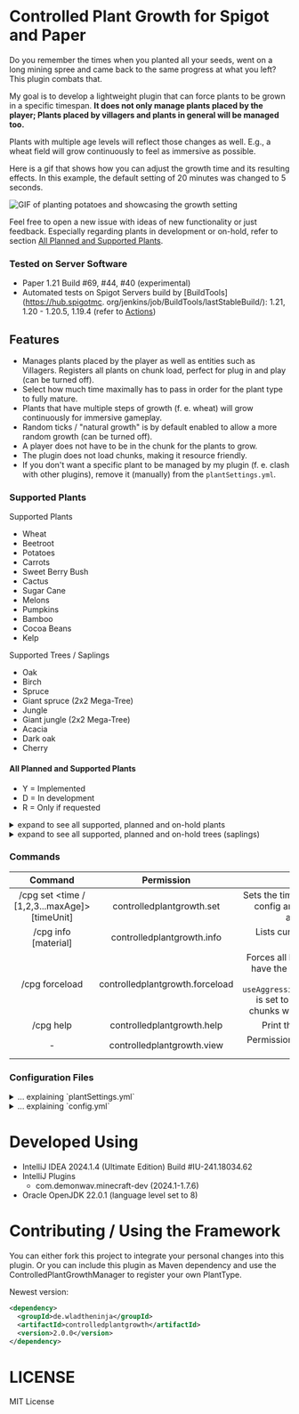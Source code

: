 # Controlled Plant Growth for Spigot and Paper

Do you remember the times when you planted all your seeds, went on a long mining spree and came back to the same
progress at what you left? This plugin combats that.

My goal is to develop a lightweight plugin that can force plants to be grown in a specific timespan.
**It does not only manage plants placed by the player;
Plants placed by villagers and plants in general will be managed too.**

Plants with multiple age levels will reflect those changes as well.
E.g., a wheat field will grow continuously to feel as immersive as possible.

Here is a gif that shows how you can adjust the growth time and its resulting effects.
In this example, the default setting of 20 minutes was changed to 5 seconds.

![GIF of planting potatoes and showcasing the growth setting](https://github.com/WladHD/ControlledPlantGrowth/blob/assets/assets/ezgif-7-4abf2ad084.gif?raw=true)

Feel free to open a new issue with ideas of new functionality or just feedback.
Especially regarding plants in development or on-hold, refer to section
[All Planned and Supported Plants](#All-Planned-and-Supported-Plants).

### Tested on Server Software

- Paper 1.21 Build #69, #44, #40 (experimental)
- Automated tests on Spigot Servers build by [BuildTools](https://hub.spigotmc.
  org/jenkins/job/BuildTools/lastStableBuild/): 1.21, 1.20 - 1.20.5, 1.19.4
  (refer to [Actions](https://github.com/WladHD/ControlledPlantGrowth/actions))

## Features

- Manages plants placed by the player as well as entities such as Villagers. Registers all plants on chunk load, perfect
  for plug in and play (can be turned off).
- Select how much time maximally has to pass in order for the plant type to fully mature.
- Plants that have multiple steps of growth (f. e. wheat) will grow continuously for immersive gameplay.
- Random ticks / "natural growth" is by default enabled to allow a more random growth (can be turned off).
- A player does not have to be in the chunk for the plants to grow.
- The plugin does not load chunks, making it resource friendly.
- If you don't want a specific plant to be managed by my plugin (f. e. clash with other plugins),
  remove it (manually) from the `plantSettings.yml`.

### Supported Plants

Supported Plants

- Wheat
- Beetroot
- Potatoes
- Carrots
- Sweet Berry Bush
- Cactus
- Sugar Cane
- Melons
- Pumpkins
- Bamboo
- Cocoa Beans
- Kelp

Supported Trees / Saplings

- Oak
- Birch
- Spruce
- Giant spruce (2x2 Mega-Tree)
- Jungle
- Giant jungle (2x2 Mega-Tree)
- Acacia
- Dark oak
- Cherry

#### All Planned and Supported Plants

- Y = Implemented
- D = In development
- R = Only if requested

<details>
<summary>expand to see all supported, planned and on-hold plants</summary>
refererence to https://minecraft.fandom.com/wiki/Crops

| Pant              | Implemented? |
|-------------------|--------------|
| Wheat Seeds       | Y            |
| Beetroot Seeds    | Y            |
| Carrot            | Y            |
| Potato            | Y            |
| Melon             | Y            |
| Pumpkin           | Y            |
| Bamboo            | Y            |
| Cocoa Beans       | Y            |
| Sugar Cane        | Y            |
| Sweet Berries     | Y            |
| Cactus            | Y            |
| Kelp              | Y            |
| Nether Wart       | Y            |
| Torchflower Seeds | R            |
| Pitcher Pod       | R            |
| Mushrooms         | R            |
| Sea Pickle        | R            |
| Chorus Fruit      | R            |
| Fungus            | R            |
| Glow Berries      | R            |

</details>

<details>
<summary>expand to see all supported, planned and on-hold trees (saplings)</summary>
refererence to https://minecraft.fandom.com/wiki/Tree#Types_of_trees

| Tree          | Implemented? |
|---------------|--------------|
| Oak           | Y            |
| Birch         | Y            |
| Spruce        | Y            |
| Giant spruce  | Y            |
| Jungle        | Y            |
| Giant jungle  | Y            |
| Acacia        | Y            |
| Dark oak      | Y            |
| Cherry        | Y            |
| Mangrove      | R            |
| Azalea        | R            |
| Huge fungus   | R            |
| Huge mushroom | R            |
| Chorus plant  | R            |

</details>

### Commands

|                          Command	                          |             Permission 	             |                                                                                                                                                                               Description	                                                                                                                                                                               |
|:----------------------------------------------------------:|:------------------------------------:|:------------------------------------------------------------------------------------------------------------------------------------------------------------------------------------------------------------------------------------------------------------------------------------------------------------------------------------------------------------------------:|
| /cpg set <material> <time / [1,2,3...maxAge]> [timeUnit] 	 |     controlledplantgrowth.set 	      |                                                                                                        Sets the time of a specified plant to mature, saves the new config and applies the changes to plants. Defining an array of growth steps is possible now. 	                                                                                                        |
|                   /cpg info [material] 	                   |  controlledplantgrowth.info       	  |                                                                                                                              Lists current configuration of plants and their time to mature.                                             	                                                                                                                               |
|                      	/cpg forceload                       | controlledplantgrowth.forceload    	 | Forces all loaded chunks to be scanned for plants, which have the `ignoreInAutomaticChunkAnalysis` set to `false`. Only effective when `useAggressiveChunkAnalysisAndLookForUnregisteredPlants` is set to `false`. If mentioned setting is set to true, the chunks will be automatically analyzed on load (default).                                                   	 |
|                         /cpg help                          |      controlledplantgrowth.help      |                                                                                                                                                           Print the abbreviated version of this description :)                                                                                                                                                           |
|                             -                              |      controlledplantgrowth.view      |                                                                                                                                              Permission to be able to see the /cpg command(s) in the vanilla autocomplete.                                                                                                                                               |

### Configuration Files

<details>
  <summary>... explaining `plantSettings.yml`</summary>

```yaml
# Settings page name to identify the wanted setting in the database,
# if loadPlantSettingsFromDatabase in config.yml is true
# Otherwise no effect
settingsPageName: "default"
# Internal version of the config / settings content (will be used to merge settings / config without
# having to delete the plugin folder in the future)
# Don't change
settingsVersion: "SETTINGS_V2"
# Decide whether plants can grow if not especially told so by my plugin
# F. e. natural growth
# I did not test this extensively, should work if true.
# If you encounter bugs report please.
disableNaturalGrowth: false
# No effect yet (as of version 2.0.0)
respectUnloadedChunks: true
# If a new chunk is loaded, search for unregistered plants
# This is processed asynchronously and I haven't measured any
# performance impact (/tps).
# If set to false plants will be only registered on specific events
# f. e. if a player places a plant / villager harvests a crop etc.
useAggressiveChunkAnalysisAndLookForUnregisteredPlants: true
# THE DEFAULT SETTING "AIR" WAS REMOVED!
# IF YOU DELETE AN ENTRY FOR A PLANT, THE PLUGIN WILL STOP MANAGING IT
# If you don't want a specific plant to be managed (f. e. because of a clash with other plugins),
# remove it from this list
plantGrowthList:
  # EXAMPLE 1: Plant with unique timers for each growth step.
  # timeForNextPlantGrowthInSteps is false, so the array timeForNextPlantGrowthInSteps will be used.
  # Wheat has ages from 0 to 7 (7 growth steps, 8 unique ages)
  # The array needs to have 7 (!) elements then (if you define less, the sum is used instead until you fix it)
  # ALL NUMBERS ARE GIVEN IN SECONDS, ENTRY 180 = 3 MINUTES
  - material: "WHEAT"
    ignoreInAutomaticChunkAnalysis: false
    useTimeForPlantMature: false
    timeForPlantMature: 60
    timeForNextPlantGrowthInSteps:
      - 180
      - 180
      - 180
      - 240
      - 120
      - 120
      - 60
  # EXAMPLE 2: Plant with constant timers for each growth step.
  # useTimeForPlantMature is true, so the time in timeForPlantMature will be used.
  # Beetroots have ages from 0 to 7 (7 growth steps, 8 unique ages) and the given time to mature is 1080 seconds.
  # So to reach the next age it will take approx. 154 seconds (x 7 = 1080s).
  - material: "BEETROOTS"
    ignoreInAutomaticChunkAnalysis: false
    useTimeForPlantMature: true
    timeForPlantMature: 1080
    timeForNextPlantGrowthInSteps: [ ]
  - material: "POTATOES"
    ignoreInAutomaticChunkAnalysis: false
    useTimeForPlantMature: true
    timeForPlantMature: 1080
    timeForNextPlantGrowthInSteps: [ ]
  - material: "CARROTS"
    ignoreInAutomaticChunkAnalysis: false
    useTimeForPlantMature: true
    timeForPlantMature: 1080
    timeForNextPlantGrowthInSteps: [ ]
  - material: "NETHER_WART"
    ignoreInAutomaticChunkAnalysis: false
    useTimeForPlantMature: true
    timeForPlantMature: 1800
    timeForNextPlantGrowthInSteps: [ ]
  - material: "SWEET_BERRY_BUSH"
    ignoreInAutomaticChunkAnalysis: false
    useTimeForPlantMature: true
    timeForPlantMature: 1080
    timeForNextPlantGrowthInSteps: [ ]
  # EXAMPLE 3: MELONS and PUMPKINS have a stem, that has the ages from 0 to 7
  # THE FRUIT is then grown, resulting in an age from 0 to 8 (8 growth steps, 9 unique ages).
  # Therefore, timeForNextPlantGrowthInSteps contains 8 elements
  # OR set useTimeForPlantMature to true and refer to Example 2
  - material: "MELON_STEM"
    ignoreInAutomaticChunkAnalysis: false
    useTimeForPlantMature: false
    timeForPlantMature: 60
    timeForNextPlantGrowthInSteps:
      - 120
      - 120
      - 120
      - 240
      - 120
      - 120
      - 60
      - 180
  - material: "PUMPKIN_STEM"
    ignoreInAutomaticChunkAnalysis: false
    useTimeForPlantMature: false
    timeForPlantMature: 60
    timeForNextPlantGrowthInSteps:
      - 120
      - 180
      - 60
      - 240
      - 120
      - 120
      - 60
      - 180
  # BAMBOO can grow to a max. of 16 blocks = an array of 15 is needed
  # or useTimeForPlantMature = true if you want to have constant growth (refer to EXAMPLE 1 and 2)
  - material: "BAMBOO"
    ignoreInAutomaticChunkAnalysis: true
    useTimeForPlantMature: false
    timeForPlantMature: 60
    timeForNextPlantGrowthInSteps:
      - 57
      - 70
      - 59
      - 76
      - 69
      - 66
      - 67
      - 67
      - 67
      - 74
      - 57
      - 78
      - 66
      - 76
      - 71
  - material: "COCOA"
    ignoreInAutomaticChunkAnalysis: false
    useTimeForPlantMature: true
    timeForPlantMature: 960
    timeForNextPlantGrowthInSteps: [ ]
  # KELP can grow to a max. of 26 blocks = an array of 25 is needed
  # or useTimeForPlantMature = true if you want to have constant growth (refer to EXAMPLE 1 and 2)
  - material: "KELP"
    ignoreInAutomaticChunkAnalysis: true
    useTimeForPlantMature: false
    timeForPlantMature: 960
    timeForNextPlantGrowthInSteps:
      - 49
      - 35
      - 36
      - 46
      - 37
      - 41
      - 43
      - 32
      - 47
      - 43
      - 24
      - 42
      - 41
      - 56
      - 50
      - 50
      - 42
      - 50
      - 57
      - 47
      - 49
      - 36
      - 38
      - 45
      - 44
  # OAK_SAPLING and saplings in general are (internally in my plugin) assigned 2 ages:
  # 0 (sapling) 1 (mature, tree).
  # The array timeForNextPlantGrowthInSteps would contain 1 element if useTimeForPlantMature is true.
  # Therefore, timeForPlantMature can always be used for saplings, since there is always only 1 growth step.
  - material: "OAK_SAPLING"
    ignoreInAutomaticChunkAnalysis: false
    useTimeForPlantMature: true
    timeForPlantMature: 960
    timeForNextPlantGrowthInSteps: [ ]
  - material: "BIRCH_SAPLING"
    ignoreInAutomaticChunkAnalysis: false
    useTimeForPlantMature: true
    timeForPlantMature: 960
    timeForNextPlantGrowthInSteps: [ ]
  - material: "SPRUCE_SAPLING"
    ignoreInAutomaticChunkAnalysis: false
    useTimeForPlantMature: true
    timeForPlantMature: 960
    timeForNextPlantGrowthInSteps: [ ]
  - material: "ACACIA_SAPLING"
    ignoreInAutomaticChunkAnalysis: false
    useTimeForPlantMature: true
    timeForPlantMature: 960
    timeForNextPlantGrowthInSteps: [ ]
  - material: "DARK_OAK_SAPLING"
    ignoreInAutomaticChunkAnalysis: false
    useTimeForPlantMature: true
    timeForPlantMature: 960
    timeForNextPlantGrowthInSteps: [ ]
  - material: "JUNGLE_SAPLING"
    ignoreInAutomaticChunkAnalysis: false
    useTimeForPlantMature: true
    timeForPlantMature: 960
    timeForNextPlantGrowthInSteps: [ ]
  - material: "CHERRY_SAPLING"
    ignoreInAutomaticChunkAnalysis: false
    useTimeForPlantMature: true
    timeForPlantMature: 960
    timeForNextPlantGrowthInSteps: [ ]
# EXPERIMENTAL EFFICIENCY SETTINGS:

# The plugin searches for overdue plants and searches for plants that have to yet be updated.
# maximumAmountOfPlantsInATimeWindowCluster is the time in milliseconds,
# where plants that have yet to be updated will be grouped together.
# F. e. if plants were planted 200ms apart from each other, you can set
# maximumAmountOfPlantsInATimeWindowCluster to 200 and all plants that were
# found in that time window will be updated on the same tick
# ... which results in theoretically less load on the server if used well
# f. e. you can remove 5 plant updates that are apart by only 2 - 3 ticks and grow them in only 1 step
maximumAmountOfPlantsInATimeWindowCluster: 1
# maximumTimeWindowInMillisecondsForPlantsToBeClustered is meant to be used alongside the previous setting.
# It sets the maximal amount of plants that can be fit in the defined timeslot defined in
# maximumAmountOfPlantsInATimeWindowCluster.
# F. e. you can have 34323 plants that fit the 200ms requirement, but only
# maximumTimeWindowInMillisecondsForPlantsToBeClustered will be handled per update cycle (2 - 3 ticks).
maximumTimeWindowInMillisecondsForPlantsToBeClustered: 1
```

</details>

<details>
  <summary>... explaining `config.yml`</summary>

```yaml
# Receive official release updates?
notifyOnSpigotRelease: true
# Receive experimental release updates?
notifyOnGitHubExperimentalRelease: false
# Use hibernateConfigPlantSettings instead of local plantSettings.yml
loadPlantSettingsFromDatabase: false
# Enable debug log?
enableDebugLog: false
# ID of settings page in database (hibernateConfigPlantSettings)
# You can have multiple presets and swap between them ...
# If loadPlantSettingsFromDatabase is false it has no effect
activeSettingsPage: "default"
# Configure the database connection if you want to save the plantSettings.yml in a (remote) database.
# Currently, this is configured to be connected to a local database in CPG's plugin folder
# Follow the instructions on https://www.tutorialspoint.com/hibernate/hibernate_configuration.htm
# to connect to a MySQL or PostgreSQL database.
# If you are stuck, open an issue on my GitHub and request an example for your database type.
hibernateConfigPlantSettings:
  hibernate.connection.driver_class: "org.h2.Driver"
  hibernate.connection.url: "jdbc:h2:./plugins/ControlledPlantGrowth/data/plantSettings;AUTO_SERVER=TRUE"
  hibernate.hbm2ddl.auto: "update"
  hibernate.dialect: "org.hibernate.dialect.H2Dialect"
  hibernate.show_sql: "false"
  hibernate.connection.password: ""
  hibernate.connection.username: "sa"
# LEAVE AS IS IF YOU DON'T KNOW WHAT YOU ARE DOING
# hibernateConfigLocalPlantCache is more or less an experimental rudiment, this database is ALWAYS used
# It is responsible for caching plant coordinates in real time, so it should be local for best performance
hibernateConfigLocalPlantCache:
  hibernate.connection.driver_class: "org.h2.Driver"
  hibernate.connection.url: "jdbc:h2:./plugins/ControlledPlantGrowth/data/plantCache;AUTO_SERVER=TRUE"
  hibernate.hbm2ddl.auto: "update"
  hibernate.dialect: "org.hibernate.dialect.H2Dialect"
  hibernate.show_sql: "false"
  hibernate.connection.password: ""
  hibernate.connection.username: "sa"
# Internal version of the config / settings content (will be used to merge settings / config without
# having to delete the plugin folder in the future)
# Don't change
currentSettingsVersion: "SETTINGS_V2"
```

</details>

# Developed Using

- IntelliJ IDEA 2024.1.4 (Ultimate Edition) Build #IU-241.18034.62
- IntelliJ Plugins
    - com.demonwav.minecraft-dev (2024.1-1.7.6)
- Oracle OpenJDK 22.0.1 (language level set to 8)

# Contributing / Using the Framework
You can either fork this project to integrate your personal changes into this plugin.
Or you can include this plugin as Maven dependency and use the
ControlledPlantGrowthManager to register your own PlantType.

Newest version:
````xml
<dependency>
  <groupId>de.wladtheninja</groupId>
  <artifactId>controlledplantgrowth</artifactId>
  <version>2.0.0</version>
</dependency>
````

# LICENSE

MIT License
